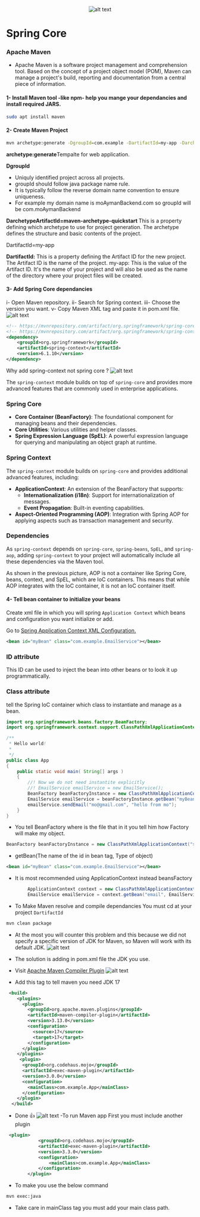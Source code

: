 <div style="text-align: center;">
  <img src="image-2.png" alt="alt text" />
</div>

# Spring Core

### Apache Maven
- Apache Maven is a software project management and comprehension tool. Based on the concept of a project object model (POM), Maven can manage a project's build, reporting and documentation from a central piece of information.


#### 1- Install Maven tool -like npm- help you mange your dependancies and install required JARS.

```bash
sudo apt install maven
```

#### 2- Create Maven Project 

```bash
mvn archetype:generate -DgroupId=com.example -DartifactId=my-app -DarchetypeArtifactId=maven-archetype-quickstart -DinteractiveMode=false
```
<strong>archetype:generate</strong>Tempalte for web application.

<strong>DgroupId</strong>
- Uniquly identified project across all projects.
- groupId should follow java package name rule.
- It is typically follow the reverse domain name convention to ensure uniqueness.
- For example my domain name is moAymanBackend.com so groupId will be com.moAymanBackend

<strong>DarchetypeArtifactId=maven-archetype-quickstart </strong> 
This is a property defining which archetype to use for project generation. The archetype defines the structure and basic contents of the project.

DartifactId=my-app

<strong>DartifactId:</strong> 
This is a property defining the Artifact ID for the new project. The Artifact ID is the name of the project.
my-app: This is the value of the Artifact ID. It's the name of your project and will also be used as the name of the directory where your project files will be created.


#### 3- Add Spring Core dependancies
i- Open Maven repository.
ii- Search for Spring context.
iii- Choose the version you want.
v- Copy Maven XML tag and paste it in pom.xml file.
 ![alt text](image.png)
 
```xml
<!-- https://mvnrepository.com/artifact/org.springframework/spring-core -->
<!-- https://mvnrepository.com/artifact/org.springframework/spring-context -->
<dependency>
    <groupId>org.springframework</groupId>
    <artifactId>spring-context</artifactId>
    <version>6.1.10</version>
</dependency>
```
Why add spring-context not spring core ?
![alt text](image-1.png)

The `spring-context` module builds on top of `spring-core` and provides more advanced features that are commonly used in enterprise applications.

### Spring Core
- **Core Container (BeanFactory)**: The foundational component for managing beans and their dependencies.
- **Core Utilities**: Various utilities and helper classes.
- **Spring Expression Language (SpEL)**: A powerful expression language for querying and manipulating an object graph at runtime.

### Spring Context
The `spring-context` module builds on `spring-core` and provides additional advanced features, including:

- **ApplicationContext**: An extension of the BeanFactory that supports:
  - **Internationalization (i18n)**: Support for internationalization of messages.
  - **Event Propagation**: Built-in eventing capabilities.
- **Aspect-Oriented Programming (AOP)**: Integration with Spring AOP for applying aspects such as transaction management and security.

### Dependencies
As `spring-context` depends on `spring-core`, `spring-beans`, `SpEL`, and `spring-aop`, adding `spring-context` to your project will automatically include all these dependencies via the Maven tool.


As shown in the previous picture, AOP is not a container like Spring Core, beans, context, and SpEL, which are IoC containers. This means that while AOP integrates with the IoC container, it is not an IoC container itself.


#### 4- Tell bean container to initialize your beans
Create xml file in which you will spring `Application Context` which beans and configuration you want initialize or add.

Go to <a href="https://docs.spring.io/spring-framework/reference/core/beans/factory-scopes.html">Spring Application Context XML Configuration.</a>

```xml
<bean id="myBean" class="com.example.EmailService"></bean>
```
### ID attribute 
 This ID can be used to inject the bean into other beans or to look it up programmatically.

### Class attribute
tell the Spring IoC container which class to instantiate and manage as a bean.

```java
import org.springframework.beans.factory.BeanFactory;
import org.springframework.context.support.ClassPathXmlApplicationContext;

/**
 * Hello world!
 *
 */
public class App 
{
    public static void main( String[] args )
    {
        //! Now we do not need instantite explicitly 
        //! EmailService emailService = new EmailService();
        BeanFactory beanFactoryInstance = new ClassPathXmlApplicationContext("spring.xml");
        EmailService emailService = beanFactoryInstance.getBean("myBean", EmailService.class);
        emailService.sendEmail("mo@gmail.com", "hello from mo");
    }
}
```
- You tell BeanFactory where is the file that in it you tell him how Factory will make my object.

```java
BeanFactory beanFactoryInstance = new ClassPathXmlApplicationContext("spring.xml");
```

- getBean(The name of the id in bean tag, Type of object)

```xml
<bean id="myBean" class="com.example.EmailService"></bean>
```
- It is most recommended using ApplicationContext instead beansFactory

```java
        ApplicationContext context = new ClassPathXmlApplicationContext("spring.xml");
        EmailService emailService = context.getBean("email", EmailService.class);
```

- To Make Maven resolve and compile dependancies
You must cd at your project `DartifactId`
```bash
mvn clean package
```
- At the most you will counter this problem and this because we did not specify a specific version of JDK for Maven,
so Maven will work with its default JDK.
![alt text](image-3.png)

- The solution is adding in pom.xml file the JDK you use.

- Visit <a href="https://maven.apache.org/plugins/maven-compiler-plugin/examples/set-compiler-source-and-target.html">Apache Maven Compiler Plugin</a>
![alt text](image-4.png)

- Add this tag to tell maven you need JDK 17
```xml
 <build>
    <plugins>
      <plugin>
        <groupId>org.apache.maven.plugins</groupId>
        <artifactId>maven-compiler-plugin</artifactId>
        <version>3.13.0</version>
        <configuration>
          <source>17</source>
          <target>17</target>
        </configuration>
      </plugin>
    </plugins>
     <plugin>
      <groupId>org.codehaus.mojo</groupId>
      <artifactId>exec-maven-plugin</artifactId>
      <version>3.0.0</version>
      <configuration>
        <mainClass>com.example.App</mainClass> 
      </configuration>
    </plugin>
  </build>
```
- Done :+1:
![alt text](image-5.png)
-To run Maven app 
First you must include another plugin
```xml
 <plugin>
            <groupId>org.codehaus.mojo</groupId>
            <artifactId>exec-maven-plugin</artifactId>
            <version>3.3.0</version>
            <configuration>
                <mainClass>com.example.App</mainClass>
            </configuration>
        </plugin>
```
- To make you use the below command
```bash
mvn exec:java 
```
- Take care in mainClass tag you must add your main class path.
